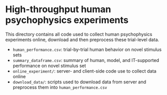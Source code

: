 # High-throughput human psychophysics experiments

This directory contains all code used to collect human psychophysics experiments online, download and then preprocess these trial-level data. 

- `human_performance.csv`: trial-by-trial human behavior on novel stimulus sets
- `summary_dataframe.csv`: summary of human, model, and IT-supported performance on novel stimulus set
- `online_experiment/`: server- and client-side code use to collect data online 
- `download_data/`: scripts used to download data from server and preprocess them into `human_performance.csv`
